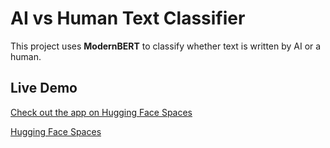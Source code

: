 #  AI vs Human Text Classifier

This project uses **ModernBERT** to classify whether text is written by AI or a human.

##  Live Demo
 [Check out the app on Hugging Face Spaces](https://swarnendub30-llm-text-classifier.hf.space/)

[Hugging Face Spaces](https://img.shields.io/badge/HuggingFace-Spaces-blue)
